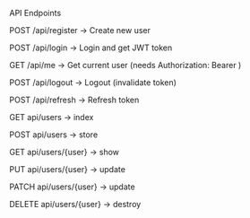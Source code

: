 API Endpoints

POST /api/register → Create new user

POST /api/login → Login and get JWT token

GET /api/me → Get current user (needs Authorization: Bearer <token>)

POST /api/logout → Logout (invalidate token)

POST /api/refresh → Refresh token


GET    api/users          -> index

POST   api/users          -> store

GET    api/users/{user}   -> show

PUT    api/users/{user}   -> update

PATCH  api/users/{user}   -> update

DELETE api/users/{user}   -> destroy